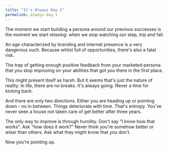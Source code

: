 ```yaml
---
title: "It's Always Day 1"
permalink: always-day-1
---
```

The moment we start building a persona around our previous successes is the moment we start relaxing: when we stop watching our step, trip and fall.

An age characterized by branding and internet presence is a very dangerous such. Because whilst full of opportunities, there's also a fatal risk.

The trap of getting enough positive feedback from your marketed persona that you stop improving on your abilities that got you there in the first place.

This might present itself as harsh. But it seems that's just the nature of reality. In life, there are no breaks. It's always going. Never a time for kicking back.

And there are only two directions. Either you are heading up or pointing down - no in between. Things deteriorate with time. That's entropy. You've never seen a house not taken care of get better after three years.

The only way to improve is through humility. Don't say "I know how that works". Ask "how does it work?" Never think you're somehow better or wiser than others. Ask what they might know that you don't.

Now you're pointing up.